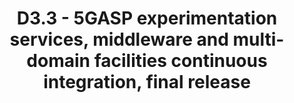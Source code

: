 ---
title: D3.3 - 5GASP experimentation services, middleware and multi-domain facilities continuous integration, final release
resource: /assets/documents/deliverables/D3.3 5GASP experimentation services, middleware and multi-domain facilities continuous integration, final release.pdf
---